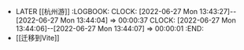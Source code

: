- LATER [[杭州游]]
  :LOGBOOK:
  CLOCK: [2022-06-27 Mon 13:43:27]--[2022-06-27 Mon 13:44:04] =>  00:00:37
  CLOCK: [2022-06-27 Mon 13:44:06]--[2022-06-27 Mon 13:44:07] =>  00:00:01
  :END:
- [[迁移到Vite]]
